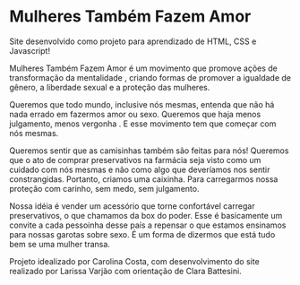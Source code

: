 # Mulheres Também Fazem Amor

Site desenvolvido como projeto para aprendizado de HTML, CSS e Javascript!

Mulheres Também Fazem Amor é um movimento que promove ações de transformação da mentalidade , criando formas de promover a igualdade de gênero, a liberdade sexual e a proteção das mulheres.

Queremos que todo mundo, inclusive nós mesmas, entenda que não há nada errado em fazermos amor ou sexo. Queremos que haja menos julgamento, menos vergonha . E esse movimento tem que começar com nós mesmas.

Queremos sentir que as camisinhas também são feitas para nós! Queremos que o ato de comprar preservativos na farmácia seja visto como um cuidado com nós mesmas e não como algo que deveríamos nos sentir constrangidas. Portanto, criamos uma caixinha. Para carregarmos nossa proteção com carinho, sem medo, sem julgamento.

Nossa idéia é vender um acessório que torne confortável carregar preservativos, o que chamamos da box do poder. Esse é basicamente um convite a cada pessoinha desse país a repensar o que estamos ensinamos para nossas garotas sobre sexo. É um forma de dizermos que está tudo bem se uma mulher transa.

Projeto idealizado por Carolina Costa, com desenvolvimento do site realizado por Larissa Varjão com orientação de Clara Battesini.


